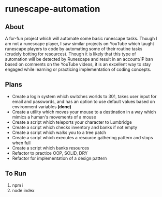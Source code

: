 # runescape-automation

## About
A for-fun project which will automate some basic runescape tasks. Though I am not a runescape player, I saw similar projects on YouTube which taught runescape players to code by automating some of their routine tasks (crudely botting for resources). Though it is likely that this type of automation will be detected by Runescape and result in an account/IP ban based on comments on the YouTube videos, it is an excellent way to stay engaged while learning or practicing implementation of coding concepts. 

## Plans
- Create a login system which switches worlds to 301, takes user input for email and passwords, and has an option to use default values based on environment variables **(done)**
- Create a utility which moves your mouse to a destination in a way which mimics a human's movements of a mouse
- Create a script which teleports your character to Lumbridge
- Create a script which checks inventory and banks if not empty
- Create a script which walks you to a tree patch
- Create a script which executes a resource gathering pattern and stops when full
- Create a script which banks resources
- Refactor to practice OOP, SOLID, DRY
- Refactor for implementation of a design pattern

## To Run
1. npm i
2. node index
